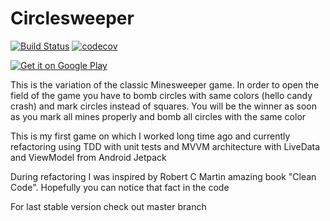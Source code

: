 # Circlesweeper

[![Build Status](https://travis-ci.org/PavelETU/Circlesweeper.svg?branch=develop)](https://travis-ci.org/PavelETU/Circlesweeper)
[![codecov](https://codecov.io/gh/PavelETU/Circlesweeper/branch/develop/graph/badge.svg)](https://codecov.io/gh/PavelETU/Circlesweeper)

<a href='https://play.google.com/store/apps/details?id=com.wordpress.lonelytripblog.circlesminesweeper&hl=en&pcampaignid=MKT-Other-global-all-co-prtnr-py-PartBadge-Mar2515-1'><img alt='Get it on Google Play' src='https://play.google.com/intl/en_us/badges/images/generic/en_badge_web_generic.png'/></a>

This is the variation of the classic Minesweeper game. In order to open the field of the game you have to bomb circles 
with same colors (hello candy crash) and mark circles instead of squares.
You will be the winner as soon as you mark all mines properly and bomb all circles with the same color

This is my first game on which I worked long time ago and currently refactoring using TDD with unit tests and 
MVVM architecture with LiveData and ViewModel from Android Jetpack

During refactoring I was inspired by Robert C Martin amazing book "Clean Code". Hopefully you can notice that fact in the code

For last stable version check out master branch
